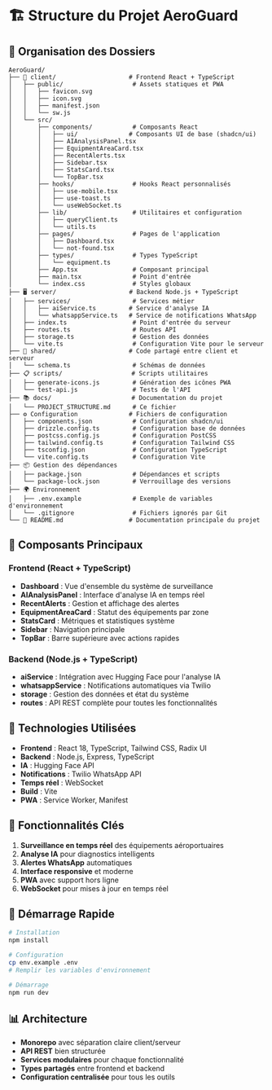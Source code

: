 # 🏗️ Structure du Projet AeroGuard

## 📁 Organisation des Dossiers

```
AeroGuard/
├── 📱 client/                    # Frontend React + TypeScript
│   ├── public/                   # Assets statiques et PWA
│   │   ├── favicon.svg
│   │   ├── icon.svg
│   │   ├── manifest.json
│   │   └── sw.js
│   └── src/
│       ├── components/           # Composants React
│       │   ├── ui/              # Composants UI de base (shadcn/ui)
│       │   ├── AIAnalysisPanel.tsx
│       │   ├── EquipmentAreaCard.tsx
│       │   ├── RecentAlerts.tsx
│       │   ├── Sidebar.tsx
│       │   ├── StatsCard.tsx
│       │   └── TopBar.tsx
│       ├── hooks/                # Hooks React personnalisés
│       │   ├── use-mobile.tsx
│       │   ├── use-toast.ts
│       │   └── useWebSocket.ts
│       ├── lib/                  # Utilitaires et configuration
│       │   ├── queryClient.ts
│       │   └── utils.ts
│       ├── pages/                # Pages de l'application
│       │   ├── Dashboard.tsx
│       │   └── not-found.tsx
│       ├── types/                # Types TypeScript
│       │   └── equipment.ts
│       ├── App.tsx               # Composant principal
│       ├── main.tsx              # Point d'entrée
│       └── index.css             # Styles globaux
├── 🖥️ server/                    # Backend Node.js + TypeScript
│   ├── services/                 # Services métier
│   │   ├── aiService.ts         # Service d'analyse IA
│   │   └── whatsappService.ts   # Service de notifications WhatsApp
│   ├── index.ts                  # Point d'entrée du serveur
│   ├── routes.ts                 # Routes API
│   ├── storage.ts                # Gestion des données
│   └── vite.ts                   # Configuration Vite pour le serveur
├── 🔗 shared/                    # Code partagé entre client et serveur
│   └── schema.ts                 # Schémas de données
├── 📋 scripts/                   # Scripts utilitaires
│   ├── generate-icons.js         # Génération des icônes PWA
│   └── test-api.js               # Tests de l'API
├── 📚 docs/                      # Documentation du projet
│   └── PROJECT_STRUCTURE.md      # Ce fichier
├── ⚙️ Configuration              # Fichiers de configuration
│   ├── components.json           # Configuration shadcn/ui
│   ├── drizzle.config.ts         # Configuration base de données
│   ├── postcss.config.js         # Configuration PostCSS
│   ├── tailwind.config.ts        # Configuration Tailwind CSS
│   ├── tsconfig.json             # Configuration TypeScript
│   └── vite.config.ts            # Configuration Vite
├── 📦 Gestion des dépendances
│   ├── package.json              # Dépendances et scripts
│   └── package-lock.json         # Verrouillage des versions
├── 🌍 Environnement
│   ├── .env.example              # Exemple de variables d'environnement
│   └── .gitignore                # Fichiers ignorés par Git
└── 📖 README.md                  # Documentation principale du projet
```

## 🎯 Composants Principaux

### Frontend (React + TypeScript)
- **Dashboard** : Vue d'ensemble du système de surveillance
- **AIAnalysisPanel** : Interface d'analyse IA en temps réel
- **RecentAlerts** : Gestion et affichage des alertes
- **EquipmentAreaCard** : Statut des équipements par zone
- **StatsCard** : Métriques et statistiques système
- **Sidebar** : Navigation principale
- **TopBar** : Barre supérieure avec actions rapides

### Backend (Node.js + TypeScript)
- **aiService** : Intégration avec Hugging Face pour l'analyse IA
- **whatsappService** : Notifications automatiques via Twilio
- **storage** : Gestion des données et état du système
- **routes** : API REST complète pour toutes les fonctionnalités

## 🔧 Technologies Utilisées

- **Frontend** : React 18, TypeScript, Tailwind CSS, Radix UI
- **Backend** : Node.js, Express, TypeScript
- **IA** : Hugging Face API
- **Notifications** : Twilio WhatsApp API
- **Temps réel** : WebSocket
- **Build** : Vite
- **PWA** : Service Worker, Manifest

## 📱 Fonctionnalités Clés

1. **Surveillance en temps réel** des équipements aéroportuaires
2. **Analyse IA** pour diagnostics intelligents
3. **Alertes WhatsApp** automatiques
4. **Interface responsive** et moderne
5. **PWA** avec support hors ligne
6. **WebSocket** pour mises à jour en temps réel

## 🚀 Démarrage Rapide

```bash
# Installation
npm install

# Configuration
cp env.example .env
# Remplir les variables d'environnement

# Démarrage
npm run dev
```

## 📊 Architecture

- **Monorepo** avec séparation claire client/serveur
- **API REST** bien structurée
- **Services modulaires** pour chaque fonctionnalité
- **Types partagés** entre frontend et backend
- **Configuration centralisée** pour tous les outils
